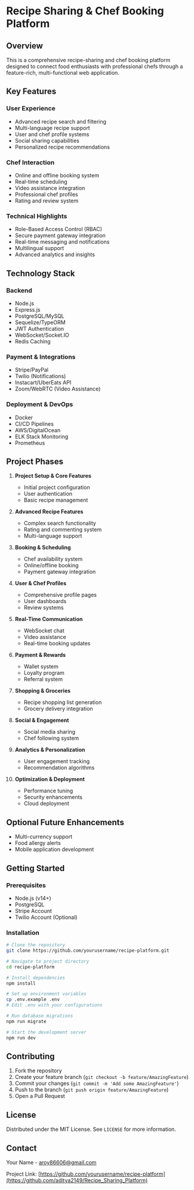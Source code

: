 # Recipe Sharing & Chef Booking Platform

## Overview

This is a comprehensive recipe-sharing and chef booking platform designed to connect food enthusiasts with professional chefs through a feature-rich, multi-functional web application.

## Key Features

### User Experience
- Advanced recipe search and filtering
- Multi-language recipe support
- User and chef profile systems
- Social sharing capabilities
- Personalized recipe recommendations

### Chef Interaction
- Online and offline booking system
- Real-time scheduling
- Video assistance integration
- Professional chef profiles
- Rating and review system

### Technical Highlights
- Role-Based Access Control (RBAC)
- Secure payment gateway integration
- Real-time messaging and notifications
- Multilingual support
- Advanced analytics and insights

## Technology Stack

### Backend
- Node.js
- Express.js
- PostgreSQL/MySQL
- Sequelize/TypeORM
- JWT Authentication
- WebSocket/Socket.IO
- Redis Caching

### Payment & Integrations
- Stripe/PayPal
- Twilio (Notifications)
- Instacart/UberEats API
- Zoom/WebRTC (Video Assistance)

### Deployment & DevOps
- Docker
- CI/CD Pipelines
- AWS/DigitalOcean
- ELK Stack Monitoring
- Prometheus

## Project Phases

1. **Project Setup & Core Features**
   - Initial project configuration
   - User authentication
   - Basic recipe management

2. **Advanced Recipe Features**
   - Complex search functionality
   - Rating and commenting system
   - Multi-language support

3. **Booking & Scheduling**
   - Chef availability system
   - Online/offline booking
   - Payment gateway integration

4. **User & Chef Profiles**
   - Comprehensive profile pages
   - User dashboards
   - Review systems

5. **Real-Time Communication**
   - WebSocket chat
   - Video assistance
   - Real-time booking updates

6. **Payment & Rewards**
   - Wallet system
   - Loyalty program
   - Referral system

7. **Shopping & Groceries**
   - Recipe shopping list generation
   - Grocery delivery integration

8. **Social & Engagement**
   - Social media sharing
   - Chef following system

9. **Analytics & Personalization**
   - User engagement tracking
   - Recommendation algorithms

10. **Optimization & Deployment**
    - Performance tuning
    - Security enhancements
    - Cloud deployment

## Optional Future Enhancements
- Multi-currency support
- Food allergy alerts
- Mobile application development

## Getting Started

### Prerequisites
- Node.js (v14+)
- PostgreSQL
- Stripe Account
- Twilio Account (Optional)

### Installation
```bash
# Clone the repository
git clone https://github.com/yourusername/recipe-platform.git

# Navigate to project directory
cd recipe-platform

# Install dependencies
npm install

# Set up environment variables
cp .env.example .env
# Edit .env with your configurations

# Run database migrations
npm run migrate

# Start the development server
npm run dev
```

## Contributing
1. Fork the repository
2. Create your feature branch (`git checkout -b feature/AmazingFeature`)
3. Commit your changes (`git commit -m 'Add some AmazingFeature'`)
4. Push to the branch (`git push origin feature/AmazingFeature`)
5. Open a Pull Request

## License
Distributed under the MIT License. See `LICENSE` for more information.

## Contact
Your Name - aroy86606@gmail.com

Project Link: [https://github.com/yourusername/recipe-platform](https://github.com/aditya2149/Recipe_Sharing_Platform)
